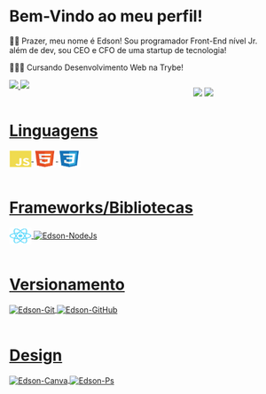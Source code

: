 # Bem-Vindo ao meu perfil!

🧑🏾 Prazer, meu nome é Edson! Sou programador Front-End nível Jr. <br>
além de dev, sou CEO e CFO de uma startup de tecnologia!

👨🏽‍🎓 Cursando Desenvolvimento Web na Trybe!

<div style="display: flex">
  <a href="https://github.com/edsonlima2506">
  <img height="180em" src="https://github-readme-stats.vercel.app/api?username=edsonlima2506&show_icons=true&theme=tokyonight&include_all_commits=true&count_private=true"/>
  <img height="180em" src="https://github-readme-stats.vercel.app/api/top-langs/?username=edsonlima2506&layout=compact&langs_count=7&theme=tokyonight"/>
    
  <div style="display: inline_block"><br>
    <h1>Linguagens</h1>
  <img align="center" alt="Edson-Js" height="30" width="40" src="https://raw.githubusercontent.com/devicons/devicon/master/icons/javascript/javascript-plain.svg">
  <img align="center" alt="Edson-HTML" height="30" width="40" src="https://raw.githubusercontent.com/devicons/devicon/master/icons/html5/html5-original.svg">
  <img align="center" alt="Edson-CSS" height="30" width="40" src="https://raw.githubusercontent.com/devicons/devicon/master/icons/css3/css3-original.svg">
  </div>
  <div style="display: inline_block"><br>
    <h1>Frameworks/Bibliotecas</h1>
  <img align="center" alt="Edson-React" height="30" width="40" src="https://raw.githubusercontent.com/devicons/devicon/master/icons/react/react-original.svg">
  <img align="center" alt="Edson-NodeJs" height="30" width="40"src="https://cdn.jsdelivr.net/gh/devicons/devicon/icons/nodejs/nodejs-original.svg" />
  </div>
  <div style="display: inline_block"><br>
    <h1>Versionamento</h1>
  <img align="center" alt="Edson-Git" height="30" width="40" src="https://cdn.jsdelivr.net/gh/devicons/devicon/icons/git/git-original.svg" />
  <img align="center" alt="Edson-GitHub" height="30" width="40" src="https://www.flaticon.com/premium-icon/icons/svg/536/536452.svg" />
  </div>
  <div style="display: inline_block"><br>
    <h1>Design</h1>
  <img align="center" alt="Edson-Canva" height="30" width="40" src="https://cdn.jsdelivr.net/gh/devicons/devicon/icons/canva/canva-original.svg" />
  <img align="center" alt="Edson-Ps" height="30" width="40" src="https://cdn.jsdelivr.net/gh/devicons/devicon/icons/photoshop/photoshop-plain.svg" />
  </div>

  
#
  <a href = "mailto:edsoneduardo526@gmail.com"><img src="https://img.shields.io/badge/-Gmail-%23333?style=for-the-badge&logo=gmail&logoColor=white" target="_blank"></a>
  <a href="https://www.linkedin.com/in/edson-eduardo-lima/" target="_blank"><img src="https://img.shields.io/badge/-LinkedIn-%230077B5?style=for-the-badge&logo=linkedin&logoColor=white" target="_blank"></a> 
 
</div>
